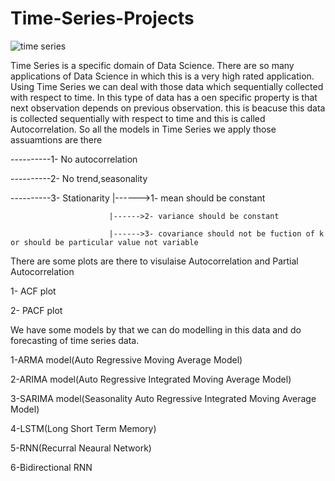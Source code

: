 # Time-Series-Projects

![time series](https://user-images.githubusercontent.com/81983943/173233039-52a6caa3-6463-466b-ad05-b4be7e5051b7.png)

Time Series is a specific domain of Data Science. There are so many applications of Data Science in which this is a very high rated application. Using Time Series we can 
deal with those data which sequentially collected with respect to time. In this type of data has a oen specific property is that next observation depends on previous observation.
this is beacuse this data is collected sequentially with respect to time and this is called Autocorrelation. So all the models in Time Series we apply those assuamtions are there

----------1- No autocorrelation

----------2- No trend,seasonality

----------3- Stationarity |------>1- mean should be constant
                         
                          |------>2- variance should be constant
                         
                          |------>3- covariance should not be fuction of k or should be particular value not variable
                          
There are some plots are there to visulaise Autocorrelation and Partial Autocorrelation

1- ACF plot

2- PACF plot


We have some models by that we can do modelling in this data and do forecasting of time series data.

1-ARMA model(Auto Regressive Moving Average Model)

2-ARIMA model(Auto Regressive Integrated Moving Average Model)

3-SARIMA model(Seasonality Auto Regressive Integrated Moving Average Model)

4-LSTM(Long Short Term Memory)

5-RNN(Recurral Neaural Network)

6-Bidirectional RNN
